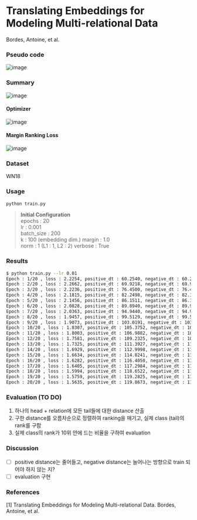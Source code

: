# Translating Embeddings for Modeling Multi-relational Data  
Bordes, Antoine, et al.  

### Pseudo code  
![image](https://user-images.githubusercontent.com/37684658/127763323-7fbd380f-433b-4e3e-bef8-0a71024c1780.png)

### Summary  
![image](https://user-images.githubusercontent.com/37684658/127763333-b3be7882-4341-4bd4-b42a-df2eb9e8a4e3.png)  
#### Optimizer  
![image](https://user-images.githubusercontent.com/37684658/127763408-ed5ec371-f80b-408a-a191-9ca57057ad48.png)  
#### Margin Ranking Loss  
![image](https://user-images.githubusercontent.com/37684658/127763478-b0c8e490-3002-48bc-bc4f-14e267b3be8d.png)


### Dataset  
WN18  

### Usage  
```bash 
python train.py
```
> __Initial Configuration__  
> epochs : 20  
> lr : 0.001  
> batch_size : 200  
> k : 100 (embedding dim.)
> margin : 1.0  
> norm : 1 (L1 : 1, L2 : 2)
> verbose : True  

### Results  
```bash
$ python train.py --lr 0.01
Epoch : 1/20 , loss : 2.2254, positive_dt : 60.2540, negative_dt : 60.2553, Time : 3.9198
Epoch : 2/20 , loss : 2.2662, positive_dt : 69.9218, negative_dt : 69.9388, Time : 7.8592
Epoch : 3/20 , loss : 2.2236, positive_dt : 76.4500, negative_dt : 76.4870, Time : 11.7956
Epoch : 4/20 , loss : 2.1815, positive_dt : 82.2498, negative_dt : 82.1759, Time : 15.7157
Epoch : 5/20 , loss : 2.1456, positive_dt : 86.1511, negative_dt : 86.1428, Time : 19.6453
Epoch : 6/20 , loss : 2.0828, positive_dt : 89.8940, negative_dt : 89.9384, Time : 23.5367
Epoch : 7/20 , loss : 2.0363, positive_dt : 94.9440, negative_dt : 94.9976, Time : 27.4146
Epoch : 8/20 , loss : 1.9457, positive_dt : 99.5129, negative_dt : 99.5506, Time : 31.3062
Epoch : 9/20 , loss : 1.9073, positive_dt : 103.0191, negative_dt : 103.0243, Time : 35.1981
Epoch : 10/20 , loss : 1.8307, positive_dt : 105.3752, negative_dt : 105.4105, Time : 39.0857
Epoch : 11/20 , loss : 1.8003, positive_dt : 106.9882, negative_dt : 107.0451, Time : 42.9832
Epoch : 12/20 , loss : 1.7581, positive_dt : 109.2325, negative_dt : 109.2798, Time : 46.9052
Epoch : 13/20 , loss : 1.7325, positive_dt : 111.3927, negative_dt : 111.4042, Time : 50.8279
Epoch : 14/20 , loss : 1.6929, positive_dt : 112.9998, negative_dt : 113.0360, Time : 54.7435
Epoch : 15/20 , loss : 1.6634, positive_dt : 114.8241, negative_dt : 114.8256, Time : 58.6578
Epoch : 16/20 , loss : 1.6282, positive_dt : 116.4050, negative_dt : 116.4118, Time : 62.5663
Epoch : 17/20 , loss : 1.6405, positive_dt : 117.2984, negative_dt : 117.3211, Time : 66.4783
Epoch : 18/20 , loss : 1.5994, positive_dt : 118.6522, negative_dt : 118.6661, Time : 70.3924
Epoch : 19/20 , loss : 1.5759, positive_dt : 119.2825, negative_dt : 119.2756, Time : 74.3156
Epoch : 20/20 , loss : 1.5635, positive_dt : 119.8673, negative_dt : 119.8570, Time : 78.1907
```

### Evaluation (TO DO)  
1. 하나의 head + relation에 모든 tail들에 대한 distance 산출
2. 구한 distance를 오름차순으로 정렬하여 ranking을 매기고, 실제 class (tail)의 rank를 구함
3. 실제 class의 rank가 10위 안에 드는 비율을 구하여 evaluation

### Discussion  
- [ ] positive distance는 줄어들고, negative distance는 늘어나는 방향으로 train 되어야 하지 않는 지?  
- [ ] evaluation 구현  

### References  
[1] Translating Embeddings for Modeling Multi-relational Data. Bordes, Antoine, et al.  
